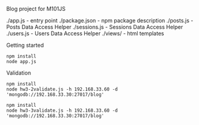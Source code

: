 Blog project for M101JS

./app.js - entry point
./package.json - npm package description
./posts.js - Posts Data Access Helper
./sessions.js - Sessions Data Access Helper
./users.js - Users Data Access Helper
./views/ - html templates

Getting started

    npm install
    node app.js

Validation

    npm install
    node hw3-2validate.js -h 192.168.33.60 -d 'mongodb://192.168.33.30:27017/blog'

    npm install
    node hw3-3validate.js -h 192.168.33.60 -d 'mongodb://192.168.33.30:27017/blog'
